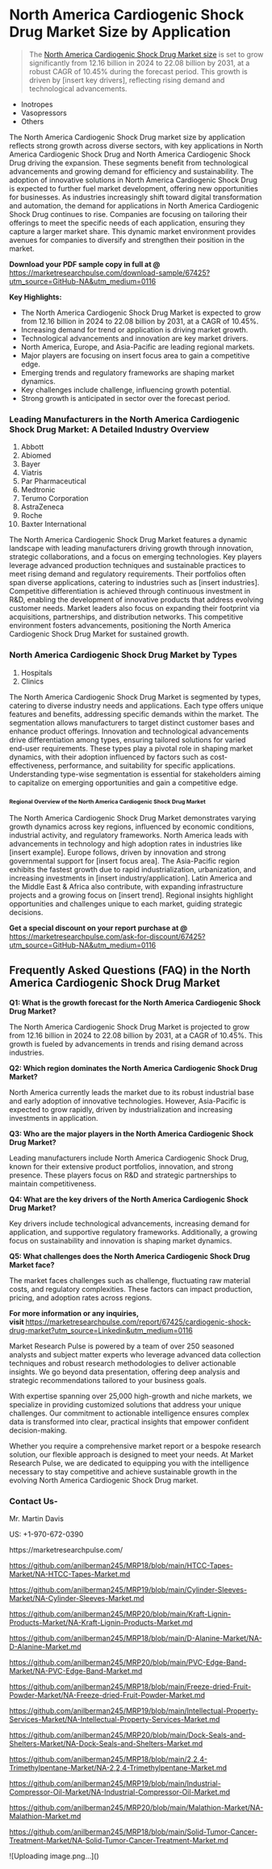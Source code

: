 <h1>North America Cardiogenic Shock Drug Market&nbsp;Size by Application</h1><blockquote><p>The <a href="https://marketresearchpulse.com/download-sample/67425?utm_source=GitHub-NA&amp;utm_medium=0116">North America Cardiogenic Shock Drug Market size</a> is set to grow significantly from 12.16 billion in 2024 to 22.08 billion by 2031, at a robust CAGR of 10.45% during the forecast period. This growth is driven by [insert key drivers], reflecting rising demand and technological advancements.</p></blockquote><ul><li>Inotropes<li> Vasopressors<li> Others</li></ul><p>The North America Cardiogenic Shock Drug market size by application reflects strong growth across diverse sectors, with key applications in North America Cardiogenic Shock Drug and North America Cardiogenic Shock Drug driving the expansion. These segments benefit from technological advancements and growing demand for efficiency and sustainability. The adoption of innovative solutions in North America Cardiogenic Shock Drug is expected to further fuel market development, offering new opportunities for businesses. As industries increasingly shift toward digital transformation and automation, the demand for applications in North America Cardiogenic Shock Drug continues to rise. Companies are focusing on tailoring their offerings to meet the specific needs of each application, ensuring they capture a larger market share. This dynamic market environment provides avenues for companies to diversify and strengthen their position in the market.</p><p><strong>Download your PDF sample copy in full at @ </strong><a href="https://marketresearchpulse.com/download-sample/67425?utm_source=GitHub-NA&amp;utm_medium=0116">https://marketresearchpulse.com/download-sample/67425?utm_source=GitHub-NA&amp;utm_medium=0116</a></p><p><strong>Key Highlights: </strong></p><ul><li>The North America Cardiogenic Shock Drug Market is expected to grow from 12.16 billion in 2024 to 22.08 billion by 2031, at a CAGR of 10.45%.</li><li>Increasing demand for trend or application is driving market growth.</li><li>Technological advancements and innovation are key market drivers.</li><li>North America, Europe, and Asia-Pacific are leading regional markets.</li><li>Major players are focusing on insert focus area to gain a competitive edge.</li><li>Emerging trends and regulatory frameworks are shaping market dynamics.</li><li>Key challenges include challenge, influencing growth potential.</li><li>Strong growth is anticipated in sector over the forecast period.</li></ul><h3>Leading Manufacturers in the North America Cardiogenic Shock Drug Market: A Detailed Industry Overview</h3><ol><li>Abbott</li><li>Abiomed</li><li>Bayer</li><li>Viatris</li><li>Par Pharmaceutical</li><li>Medtronic</li><li>Terumo Corporation</li><li>AstraZeneca</li><li>Roche</li><li>Baxter International</li></ol><div class="flex max-w-full flex-col flex-grow"><div class="min-h-8 text-message flex w-full flex-col items-end gap-2 whitespace-normal break-words [.text-message+&amp;]:mt-5" dir="auto" data-message-author-role="assistant" data-message-id="fd8432e4-4910-450d-b182-61b7bfb0a01f" data-message-model-slug="gpt-4o"><div class="flex w-full flex-col gap-1 empty:hidden first:pt-[3px]"><div class="markdown prose w-full break-words dark:prose-invert light"><p>The North America Cardiogenic Shock Drug Market features a dynamic landscape with leading manufacturers driving growth through innovation, strategic collaborations, and a focus on emerging technologies. Key players leverage advanced production techniques and sustainable practices to meet rising demand and regulatory requirements. Their portfolios often span diverse applications, catering to industries such as [insert industries]. Competitive differentiation is achieved through continuous investment in R&amp;D, enabling the development of innovative products that address evolving customer needs. Market leaders also focus on expanding their footprint via acquisitions, partnerships, and distribution networks. This competitive environment fosters advancements, positioning the North America Cardiogenic Shock Drug Market for sustained growth.</p></div></div></div></div><h3>North America Cardiogenic Shock Drug Market by Types</h3><ol><li>Hospitals<li> Clinics</li></ol><div class="flex max-w-full flex-col flex-grow"><div class="min-h-8 text-message flex w-full flex-col items-end gap-2 whitespace-normal break-words [.text-message+&amp;]:mt-5" dir="auto" data-message-author-role="assistant" data-message-id="084470be-0bb7-4664-bddf-5156b4f41249" data-message-model-slug="gpt-4o-mini"><div class="flex w-full flex-col gap-1 empty:hidden first:pt-[3px]"><div class="markdown prose w-full break-words dark:prose-invert light"><p>The North America Cardiogenic Shock Drug Market is segmented by types, catering to diverse industry needs and applications. Each type offers unique features and benefits, addressing specific demands within the market. The segmentation allows manufacturers to target distinct customer bases and enhance product offerings. Innovation and technological advancements drive differentiation among types, ensuring tailored solutions for varied end-user requirements. These types play a pivotal role in shaping market dynamics, with their adoption influenced by factors such as cost-effectiveness, performance, and suitability for specific applications. Understanding type-wise segmentation is essential for stakeholders aiming to capitalize on emerging opportunities and gain a competitive edge.</p></div></div></div></div><h3><span style="font-size: 11px;">Regional Overview of the North America Cardiogenic Shock Drug Market</span></h3><div class="flex max-w-full flex-col flex-grow"><div class="min-h-8 text-message flex w-full flex-col items-end gap-2 whitespace-normal break-words [.text-message+&amp;]:mt-5" dir="auto" data-message-author-role="assistant" data-message-id="e9038762-ce64-4e30-91c9-9bd413514231" data-message-model-slug="gpt-4o-mini"><div class="flex w-full flex-col gap-1 empty:hidden first:pt-[3px]"><div class="markdown prose w-full break-words dark:prose-invert light"><p>The North America Cardiogenic Shock Drug Market demonstrates varying growth dynamics across key regions, influenced by economic conditions, industrial activity, and regulatory frameworks. North America leads with advancements in technology and high adoption rates in industries like [insert example]. Europe follows, driven by innovation and strong governmental support for [insert focus area]. The Asia-Pacific region exhibits the fastest growth due to rapid industrialization, urbanization, and increasing investments in [insert industry/application]. Latin America and the Middle East &amp; Africa also contribute, with expanding infrastructure projects and a growing focus on [insert trend]. Regional insights highlight opportunities and challenges unique to each market, guiding strategic decisions.</p></div></div></div></div><p><strong>Get a special discount on your report purchase at @ </strong><a href="https://marketresearchpulse.com/ask-for-discount/67425?utm_source=GitHub-NA&amp;utm_medium=0116">https://marketresearchpulse.com/ask-for-discount/67425?utm_source=GitHub-NA&amp;utm_medium=0116</a></p><h2>Frequently Asked Questions (FAQ) in the North America Cardiogenic Shock Drug Market</h2><p><strong>Q1: What is the growth forecast for the North America Cardiogenic Shock Drug Market?</strong></p><p>The North America Cardiogenic Shock Drug Market is projected to grow from 12.16 billion in 2024 to 22.08 billion by 2031, at a CAGR of 10.45%. This growth is fueled by advancements in trends and rising demand across industries.</p><p><strong>Q2: Which region dominates the North America Cardiogenic Shock Drug Market?</strong></p><p>North America currently leads the market due to its robust industrial base and early adoption of innovative technologies. However, Asia-Pacific is expected to grow rapidly, driven by industrialization and increasing investments in application.</p><p><strong>Q3: Who are the major players in the North America Cardiogenic Shock Drug Market?</strong></p><p>Leading manufacturers include North America Cardiogenic Shock Drug, known for their extensive product portfolios, innovation, and strong presence. These players focus on R&amp;D and strategic partnerships to maintain competitiveness.</p><p><strong>Q4: What are the key drivers of the North America Cardiogenic Shock Drug Market?</strong></p><p>Key drivers include technological advancements, increasing demand for application, and supportive regulatory frameworks. Additionally, a growing focus on sustainability and innovation is shaping market dynamics.</p><p><strong>Q5: What challenges does the North America Cardiogenic Shock Drug Market face?</strong></p><p>The market faces challenges such as challenge, fluctuating raw material costs, and regulatory complexities. These factors can impact production, pricing, and adoption rates across regions.</p><p><strong>For more information or any inquiries, visit&nbsp;</strong><a href="https://marketresearchpulse.com/report/67425/cardiogenic-shock-drug-market?utm_source=Linkedin&utm_medium=0116">https://marketresearchpulse.com/report/67425/cardiogenic-shock-drug-market?utm_source=Linkedin&utm_medium=0116</a></p><p>Market Research Pulse is powered by a team of over 250 seasoned analysts and subject matter experts who leverage advanced data collection techniques and robust research methodologies to deliver actionable insights. We go beyond data presentation, offering deep analysis and strategic recommendations tailored to your business goals.</p><p>With expertise spanning over 25,000 high-growth and niche markets, we specialize in providing customized solutions that address your unique challenges. Our commitment to actionable intelligence ensures complex data is transformed into clear, practical insights that empower confident decision-making.</p><p>Whether you require a comprehensive market report or a bespoke research solution, our flexible approach is designed to meet your needs. At Market Research Pulse, we are dedicated to equipping you with the intelligence necessary to stay competitive and achieve sustainable growth in the evolving North America Cardiogenic Shock Drug market.</p><h3><strong>Contact Us-</strong></h3><p>Mr. Martin Davis</p><p>US: +1-970-672-0390</p><p>https://marketresearchpulse.com/</p><p><a href="https://github.com/anilberman245/MRP18/blob/main/HTCC-Tapes-Market/NA-HTCC-Tapes-Market.md">https://github.com/anilberman245/MRP18/blob/main/HTCC-Tapes-Market/NA-HTCC-Tapes-Market.md</a></p><p><a href="https://github.com/anilberman245/MRP19/blob/main/Cylinder-Sleeves-Market/NA-Cylinder-Sleeves-Market.md">https://github.com/anilberman245/MRP19/blob/main/Cylinder-Sleeves-Market/NA-Cylinder-Sleeves-Market.md</a></p><p><a href="https://github.com/anilberman245/MRP20/blob/main/Kraft-Lignin-Products-Market/NA-Kraft-Lignin-Products-Market.md">https://github.com/anilberman245/MRP20/blob/main/Kraft-Lignin-Products-Market/NA-Kraft-Lignin-Products-Market.md</a></p><p><a href="https://github.com/anilberman245/MRP18/blob/main/D-Alanine-Market/NA-D-Alanine-Market.md">https://github.com/anilberman245/MRP18/blob/main/D-Alanine-Market/NA-D-Alanine-Market.md</a></p><p><a href="https://github.com/anilberman245/MRP20/blob/main/PVC-Edge-Band-Market/NA-PVC-Edge-Band-Market.md">https://github.com/anilberman245/MRP20/blob/main/PVC-Edge-Band-Market/NA-PVC-Edge-Band-Market.md</a></p><p><a href="https://github.com/anilberman245/MRP18/blob/main/Freeze-dried-Fruit-Powder-Market/NA-Freeze-dried-Fruit-Powder-Market.md">https://github.com/anilberman245/MRP18/blob/main/Freeze-dried-Fruit-Powder-Market/NA-Freeze-dried-Fruit-Powder-Market.md</a></p><p><a href="https://github.com/anilberman245/MRP19/blob/main/Intellectual-Property-Services-Market/NA-Intellectual-Property-Services-Market.md">https://github.com/anilberman245/MRP19/blob/main/Intellectual-Property-Services-Market/NA-Intellectual-Property-Services-Market.md</a></p><p><a href="https://github.com/anilberman245/MRP20/blob/main/Dock-Seals-and-Shelters-Market/NA-Dock-Seals-and-Shelters-Market.md">https://github.com/anilberman245/MRP20/blob/main/Dock-Seals-and-Shelters-Market/NA-Dock-Seals-and-Shelters-Market.md</a></p><p><a href="https://github.com/anilberman245/MRP18/blob/main/2,2,4-Trimethylpentane-Market/NA-2,2,4-Trimethylpentane-Market.md">https://github.com/anilberman245/MRP18/blob/main/2,2,4-Trimethylpentane-Market/NA-2,2,4-Trimethylpentane-Market.md</a></p><p><a href="https://github.com/anilberman245/MRP19/blob/main/Industrial-Compressor-Oil-Market/NA-Industrial-Compressor-Oil-Market.md">https://github.com/anilberman245/MRP19/blob/main/Industrial-Compressor-Oil-Market/NA-Industrial-Compressor-Oil-Market.md</a></p><p><a href="https://github.com/anilberman245/MRP20/blob/main/Malathion-Market/NA-Malathion-Market.md">https://github.com/anilberman245/MRP20/blob/main/Malathion-Market/NA-Malathion-Market.md</a></p><p><a href="https://github.com/anilberman245/MRP18/blob/main/Solid-Tumor-Cancer-Treatment-Market/NA-Solid-Tumor-Cancer-Treatment-Market.md">https://github.com/anilberman245/MRP18/blob/main/Solid-Tumor-Cancer-Treatment-Market/NA-Solid-Tumor-Cancer-Treatment-Market.md</a></p>
![Uploading image.png…]()
